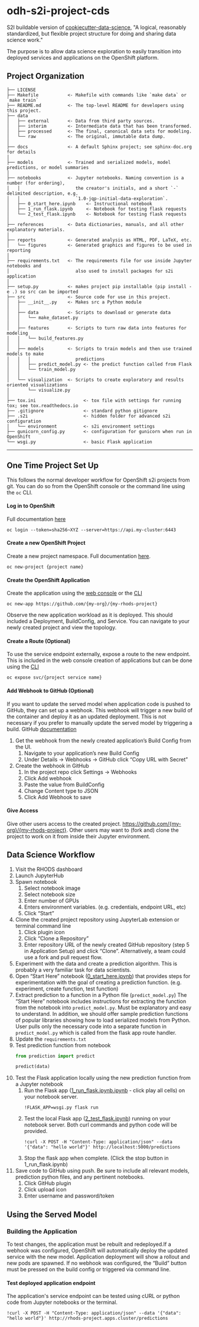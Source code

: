 odh-s2i-project-cds
==============================

S2I buildable version of [cookiecutter-data-science](https://drivendata.github.io/cookiecutter-data-science/), "A logical, reasonably standardized, but flexible project structure for doing and sharing data science work."

The purpose is to allow data science exploration to easily transition into deployed services and applications on the OpenShift platform.

Project Organization
------------

    ├── LICENSE
    ├── Makefile           <- Makefile with commands like `make data` or `make train`
    ├── README.md          <- The top-level README for developers using this project.
    ├── data
    │   ├── external       <- Data from third party sources.
    │   ├── interim        <- Intermediate data that has been transformed.
    │   ├── processed      <- The final, canonical data sets for modeling.
    │   └── raw            <- The original, immutable data dump.
    │
    ├── docs               <- A default Sphinx project; see sphinx-doc.org for details
    │
    ├── models             <- Trained and serialized models, model predictions, or model summaries
    │
    ├── notebooks          <- Jupyter notebooks. Naming convention is a number (for ordering),
    │   │                     the creator's initials, and a short `-` delimited description, e.g.
    │   │                     `1.0-jqp-initial-data-exploration`.
    │   ├── 0_start_here.ipynb    <- Instructional notebook
    │   ├── 1_run_flask.ipynb     <- Notebook for testing flask requests
    │   └── 2_test_flask.ipynb    <- Notebook for testing flask requests
    │
    ├── references         <- Data dictionaries, manuals, and all other explanatory materials.
    │
    ├── reports            <- Generated analysis as HTML, PDF, LaTeX, etc.
    │   └── figures        <- Generated graphics and figures to be used in reporting
    │
    ├── requirements.txt   <- The requirements file for use inside Jupyter notebooks and 
    │                         also used to install packages for s2i application
    │
    ├── setup.py           <- makes project pip installable (pip install -e .) so src can be imported
    ├── src                <- Source code for use in this project.
    │   ├── __init__.py    <- Makes src a Python module
    │   │
    │   ├── data           <- Scripts to download or generate data
    │   │   └── make_dataset.py
    │   │
    │   ├── features       <- Scripts to turn raw data into features for modeling
    │   │   └── build_features.py
    │   │
    │   ├── models         <- Scripts to train models and then use trained models to make
    │   │   │                 predictions
    │   │   ├── predict_model.py <- the predict function called from Flask
    │   │   └── train_model.py
    │   │
    │   └── visualization  <- Scripts to create exploratory and results oriented visualizations
    │       └── visualize.py
    │
    ├── tox.ini                  <- tox file with settings for running tox; see tox.readthedocs.io
    ├── .gitignore               <- standard python gitignore
    ├── .s2i                     <- hidden folder for advanced s2i configuration
    │   └── environment          <- s2i environment settings
    ├── gunicorn_config.py       <- configuration for gunicorn when run in OpenShift
    └── wsgi.py                  <- basic Flask application

--------




## One Time Project Set Up

This follows the normal developer workflow for OpenShift s2i projects from git.  You can do so from the OpenShift console or the command line using the `oc` CLI.

#### Log in to OpenShift
Full documentation [here](https://docs.okd.io/latest/cli_reference/openshift_cli/getting-started-cli.html#cli-logging-in_cli-developer-commands)
```shell
oc login --token=sha256~XYZ --server=https://api.my-cluster:6443
```

#### Create a new OpenShift Project
Create a new project namespace. Full documentation [here](https://docs.okd.io/latest/cli_reference/openshift_cli/developer-cli-commands.html#new-project).
```shell
oc new-project {project name}
```

#### Create the OpenShift Application
Create the application using the [web console](https://docs.okd.io/latest/applications/application_life_cycle_management/odc-creating-applications-using-developer-perspective.html#odc-importing-codebase-from-git-to-create-application_odc-creating-applications-using-developer-perspective) or the [CLI](https://docs.okd.io/latest/cli_reference/openshift_cli/developer-cli-commands.html#new-app)
```shell
oc new-app https://github.com/{my-org}/{my-rhods-project}
```
Observe the new application workload as it is deployed.  This should included a Deployment, BuildConfig, and Service.  You can navigate to your newly created project and view the topology.

#### Create a Route (Optional)
To use the service endpoint externally, expose a route to the new endpoint.  This is included in the web console creation of applications but can be done using the [CLI](https://docs.okd.io/latest/cli_reference/openshift_cli/developer-cli-commands.html#expose)
```shell
oc expose svc/{project service name}
```

#### Add Webhook to GitHub (Optional)
If you want to update the served model when application code is pushed to GitHub, they can set up a webhook.  This webhook will trigger a new build of the container and deploy it as an updated deployment.  This is not necessary if you prefer to manually update the served model by triggering a build. GitHub [documentation](https://docs.github.com/en/developers/webhooks-and-events/creating-webhooks)

1. Get the webhook from the newly created application’s Build Config from the UI.
    1. Navigate to your application’s new Build Config
    1. Under Details -> Webhooks -> GitHub click “Copy URL with Secret”
1. Create the webhook in GitHub
    1. In the project repo click Settings -> Webhooks
    1. Click Add webhook
    1. Paste the value from BuildConfig
    1. Change Content type to JSON
    1. Click Add Webhook to save

#### Give Access
Give other users access to the created project. https://github.com/{my-org}/{my-rhods-project}.  Other users may want to (fork and) clone the project to work on it from inside their Jupyter environment.

## Data Science Workflow
1. Visit the RHODS dashboard
1. Launch JupyterHub
1. Spawn notebook
    1. Select notebook image
    1. Select notebook size
    1. Enter number of GPUs
    1. Enters environment variables.  (e.g. credentials, endpoint URL, etc)
    1. Click “Start”
1. Clone the created project repository using JupyterLab extension or terminal command line
    1. Click plugin icon
    1. Click “Clone a Repository”
    1. Enter repository URL of the newly created GitHub repository (step 5 in Application Setup) and click “Clone”. Alternatively, a team could use a fork and pull request flow.
1. Experiment with the data and create a prediction algorithm.  This is probably a very familiar task for data scientists.
1. Open “Start Here” notebook ([0_start_here.ipynb](./noteboks/0_start_here.ipynb)) that provides steps for experimentation with the goal of creating a prediction function.  (e.g. experiment, create function, test function)
1. Extract prediction to a function in a Python file (`predict_model.py`)
   The “Start Here” notebook includes instructions for extracting the function from the notebook into `predict_model.py`.  Must be explanatory and easy to understand. In addition, we should offer sample prediction functions of popular libraries showing how to load serialized models from Python.
   User pulls only the necessary code into a separate function in `predict_model.py` which is called from the flask app route handler.
1. Update the `requirements.txt`
1. Test prediction function from notebook
    ```python
    from prediction import predict
    
    predict(data)
    ```
1. Test the Flask application locally using the new prediction function from a Jupyter notebook
    1. Run the Flask app ([1_run_flask.ipynb.ipynb](./noteboks/1_run_flask.ipynb) - click play all cells) on your notebook server.
       ```
       !FLASK_APP=wsgi.py flask run
       ```
    1. Test the local Flask app ([2_test_flask.ipynb](./notebooks/2_test_flask.ipynb)) running on your notebook server.  Both curl commands and python code will be provided.
       ```
       !curl -X POST -H "Content-Type: application/json" --data '{"data": "hello world"}' http://localhost:5000/predictions
       ```
    1. Stop the flask app  when complete. (Click the stop button in 1_run_flask.ipynb)
1. Save code to GitHub using push.  Be sure to include all relevant models, prediction python files, and any pertinent notebooks.
    1. Click GitHub plugin
    1. Click upload icon
    1. Enter username and password/token


## Using the Served Model

### Building the Application
To test changes, the application must be rebuilt and redeployed.If a webhook was configured, OpenShift will automatically deploy the updated service with the new model. Application deployment will show a rollout and new pods are spawned.  If no webhook was configured, the “Build” button must be pressed on the build config or triggered via command line.

#### Test deployed application endpoint
The application's service endpoint can be tested using cURL or python code from Jupyter notebooks or the terminal.
```
!curl -X POST -H "Content-Type: application/json" --data '{"data": "hello world"}' http://rhods-project.apps.cluster/predictions
```